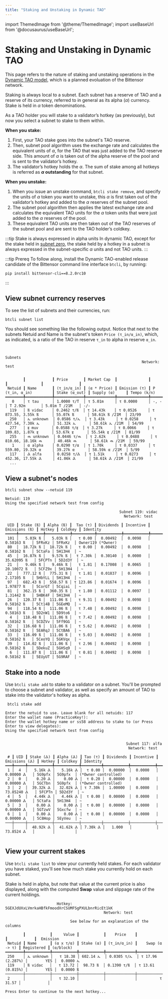 ```yaml
---
title: "Staking and Unstaking in Dynamic TAO"
---
```

import ThemedImage from '@theme/ThemedImage';
import useBaseUrl from '@docusaurus/useBaseUrl';

# Staking and Unstaking in Dynamic TAO

This page refers to the nature of staking and unstaking operations in the [Dynamic TAO model](./index.md), which is a planned evoluation of the Bittensor network.

Staking is always local to a subnet. Each subnet has a reserve of TAO and a reserve of its currency, referred to in general as its alpha ($\alpha$) currency. Stake is held in $\alpha$ token denominations.

As a TAO holder you will stake to a validator’s hotkey (as previously), but now you select a subnet to stake to them within.

**When you stake:**

1. First, your TAO stake goes into the subnet's TAO reserve.
1. Then,  subnet pool algorithm uses the exchange rate and calculates the equivalent units of $\alpha$, for the TAO that was just added to the TAO reserve side. This amount of $\alpha$ is taken out of the alpha reserve of the pool and is sent to the validator’s hotkey. 
1. The validator’s hotkey holds the $\alpha$. The sum of stake among all hotkeys is referred as **$\alpha$ outstanding** for that subnet. 

**When you unstake:**

1. When you issue an unstake command, `btcli stake remove`, and specify the units of $\alpha$ token you want to unstake, this $\alpha$ is first taken out of the validator’s hotkey and added to the $\alpha$ reserves of the subnet pool. 
2. The subnet pool algorithm then applies the latest exchange rate and calculates the equivalent TAO units for the $\alpha$ token units that were just added to the $\alpha$ reserves of the pool. 
3. These equivalent TAO units are then taken out of the TAO reserves of the subnet pool and are sent to the TAO holder’s coldkey.

:::tip Stake is always expressed in alpha units
In dynamic TAO, except for the stake held in [subnet zero](#subnet-zero), the stake held by a hotkey in a subnet is always expressed in the subnet-specific $\alpha$ units and not TAO units.
:::

:::tip Prereq
To follow along, install the Dynamic TAO-enabled release candidate of the Bittensor command line interface `btcli`, by running:
```shell
pip install bittensor-cli==8.2.0rc10
```
:::

## View subnet currency reserves


To see the list of subnets and their currencies, run:

```shell
btcli subnet list
```

You should see something like the following output. Notice that next to the subnets Netuid and Name is the subnet's token `Price (τ_in/α_in)`, which, as indicated, is a ratio of the TAO in reserve `τ_in` to alpha in reserve `α_in`.


```console

                                                                Subnets
                                                             Network: test


        ┃            ┃ Price       ┃ Market Cap  ┃              ┃                        ┃               ┃                ┃
 Netuid ┃ Name       ┃ (τ_in/α_in) ┃ (α * Price) ┃ Emission (τ) ┃ P (τ_in, α_in)         ┃ Stake (α_out) ┃ Supply (α)     ┃ Tempo (k/n)
━━━━━━━━╇━━━━━━━━━━━━╇━━━━━━━━━━━━━╇━━━━━━━━━━━━━╇━━━━━━━━━━━━━━╇━━━━━━━━━━━━━━━━━━━━━━━━╇━━━━━━━━━━━━━━━╇━━━━━━━━━━━━━━━━╇━━━━━━━━━━━━━
   0    │ τ tau      │ 1.0000 τ/Τ  │ τ 5.01m     │ τ 0.0000     │ -, -                   │ Τ 2.92m       │ 5.01m Τ /21M   │ -/-
  119   │ Ⲃ vidac    │ 0.2462 τ/Ⲃ  │ τ 14.43k    │ τ 0.0526     │ τ 873.55, 3.55k Ⲃ      │ 55.07k Ⲃ      │ 58.61k Ⲃ /21M  │ 23/99
  250   │ ኤ unknown  │ 0.0586 τ/ኤ  │ τ 3.43k     │ τ 0.0258     │ τ 427.54, 7.30k ኤ      │ 51.32k ኤ      │ 58.61k ኤ /21M  │ 54/99
  277   │ इ muv      │ 0.0588 τ/इ  │ τ 3.27k     │ τ 0.0066     │ τ 109.83, 1.87k इ      │ 53.67k इ      │ 55.54k इ /21M  │ 81/99
  255   │ ዉ unknown  │ 0.0446 τ/ዉ  │ τ 2.62k     │ τ 0.0488     │ τ 810.66, 18.16k ዉ     │ 40.46k ዉ      │ 58.61k ዉ /21M  │ 59/99
   1    │ α alpha    │ 0.0290 τ/α  │ τ 1.70k     │ τ 0.0337     │ τ 559.80, 19.32k α     │ 39.27k α      │ 58.59k α /21M  │ 5/99
  117   │ Ⲁ alfa     │ 0.0258 τ/Ⲁ  │ τ 1.51k     │ τ 0.0273     │ τ 452.36, 17.55k Ⲁ     │ 41.06k Ⲁ      │ 58.61k Ⲁ /21M  │ 21/99
  ...
```

## View a subnet's nodes

```shell
btcli subnet show --netuid 119
```

```
Netuid: 119
Using the specified network test from config

                                                   Subnet 119: vidac
                                                     Network: test

 UID ┃ Stake (Ⲃ) ┃ Alpha (Ⲃ) ┃  Tao (τ) ┃ Dividends ┃ Incentive ┃ Emissions (Ⲃ) ┃ Hotkey ┃ Coldkey ┃ Identity
━━━━━╇━━━━━━━━━━━╇━━━━━━━━━━━╇━━━━━━━━━━╇━━━━━━━━━━━╇━━━━━━━━━━━╇━━━━━━━━━━━━━━━╇━━━━━━━━╇━━━━━━━━━╇━━━━━━━━━━━━━━━━━━━
 101 │   5.03k Ⲃ │   5.03k Ⲃ │   τ 0.00 │  0.00492  │  0.0098   │   0.58163 Ⲃ   │ 5FRxKz │ 5FRxKz  │ Owner119 (*Owner)
 80  │  18.72k Ⲃ │  18.72k Ⲃ │   τ 0.00 │  0.00492  │  0.0098   │   0.58162 Ⲃ   │ 5CtaFa │ 5H13H4  │ ~
 45  │  16.87k Ⲃ │   9.57k Ⲃ │  τ 7.30k │  0.30140  │  0.0000   │  35.62095 Ⲃ   │ 5FCPTn │ 5D2d3Y  │ ~
 21  │   9.46k Ⲃ │   9.46k Ⲃ │   τ 1.81 │  0.17008  │  0.0065   │  20.10072 Ⲃ   │ 5CFZ9x │ 5H13H4  │ ~
 22  │  777.12 Ⲃ │  775.31 Ⲃ │   τ 1.81 │  0.01837  │  0.0096   │   2.17105 Ⲃ   │ 5HbYLL │ 5H13H4  │ ~
 97  │  682.43 Ⲃ │  558.57 Ⲃ │ τ 123.86 │  0.01674  │  0.0096   │   1.97877 Ⲃ   │ 5CorGT │ 5Cqiai  │ ~
 81  │  362.15 Ⲃ │  360.35 Ⲃ │   τ 1.80 │  0.01112  │  0.0097   │   1.31442 Ⲃ   │ 5HBK4F │ 5H13H4  │ ~
 26  │  120.37 Ⲃ │  111.06 Ⲃ │   τ 9.31 │  0.00492  │  0.0098   │   0.58162 Ⲃ   │ 5Ct14B │ 5GEeMQ  │ ~
 94  │  118.54 Ⲃ │  111.06 Ⲃ │   τ 7.48 │  0.00492  │  0.0098   │   0.58163 Ⲃ   │ 5D2nW1 │ 5D9to6  │ ~
  4  │  118.48 Ⲃ │  111.06 Ⲃ │   τ 7.42 │  0.00492  │  0.0098   │   0.58162 Ⲃ   │ 5CDZVv │ 5Ff9GG  │ ~
 32  │  116.68 Ⲃ │  111.06 Ⲃ │   τ 5.62 │  0.00492  │  0.0098   │   0.58162 Ⲃ   │ 5EARqJ │ 5CtBA6  │ ~
 33  │  116.09 Ⲃ │  111.06 Ⲃ │   τ 5.03 │  0.00492  │  0.0098   │   0.58162 Ⲃ   │ 5CeoYQ │ 5GKVqx  │ ~
 39  │  114.02 Ⲃ │  111.06 Ⲃ │   τ 2.96 │  0.00492  │  0.0098   │   0.58162 Ⲃ   │ 5DekuZ │ 5GHSq9  │ ~
  6  │  111.87 Ⲃ │  111.06 Ⲃ │   τ 0.81 │  0.00492  │  0.0098   │   0.58162 Ⲃ   │ 5EUyUT │ 5G9RAF  │ ~
```


## Stake into a node

Use `btcli stake add` to stake to a validator on a subnet. You'll be prompted to choose a subnet and validator, as well as specify an amount of TAO to stake into the validator's hotkey as alpha.

```shell
 btcli stake add
```

```console
Enter the netuid to use. Leave blank for all netuids: 117
Enter the wallet name (PracticeKey!):
Enter the wallet hotkey name or ss58 address to stake to (or Press Enter to view delegates):
Using the specified network test from config


                                                      Subnet 117: alfa
                                                       Network: test

 # ┃ UID ┃ Stake (Ⲁ) ┃ Alpha (Ⲁ) ┃ Tao (τ) ┃ Dividends ┃ Incentive ┃ Emissions (Ⲁ) ┃ Hotkey ┃ Coldkey ┃ Identity
━━━╇━━━━━╇━━━━━━━━━━━╇━━━━━━━━━━━╇━━━━━━━━━╇━━━━━━━━━━━╇━━━━━━━━━━━╇━━━━━━━━━━━━━━━╇━━━━━━━━╇━━━━━━━━━╇━━━━━━━━━━━━━━━━━━━━━
 1 │  4  │   5.16k Ⲁ │   5.16k Ⲁ │  τ 0.00 │  0.00000  │  0.0000   │   0.00000 Ⲁ   │ 5G9pfx │ 5G9pfx  │ (*Owner controlled)
 2 │  0  │    0.20 Ⲁ │    0.00 Ⲁ │  τ 0.20 │  0.00000  │  0.0000   │   0.00000 Ⲁ   │ 5GCTbn │ 5G9pfx  │ (*Owner controlled)
 3 │  2  │  39.32k Ⲁ │  32.02k Ⲁ │ τ 7.30k │  1.00000  │  0.0000   │  73.85240 Ⲁ   │ 5FCPTn │ 5D2d3Y  │ ~
 4 │  5  │   4.44k Ⲁ │   4.44k Ⲁ │  τ 0.00 │  0.00000  │  0.0000   │   0.00000 Ⲁ   │ 5CtaFa │ 5H13H4  │ ~
 5 │  3  │    0.00 Ⲁ │    0.00 Ⲁ │  τ 0.00 │  0.00000  │  0.0000   │   0.00000 Ⲁ   │ 5GTzwV │ 5Gxcfw  │ ~
 6 │  1  │    0.00 Ⲁ │    0.00 Ⲁ │  τ 0.00 │  0.00000  │  0.0000   │   0.00000 Ⲁ   │ 5C8Hop │ 5EyVeu  │ ~
───┼─────┼───────────┼───────────┼─────────┼───────────┼───────────┼───────────────┼────────┼─────────┼─────────────────────
   │     │  48.92k Ⲁ │  41.62k Ⲁ │ 7.30k Ⲁ │   1.000   │           │   73.8524 Ⲁ   │        │         │


```


## View your current stakes

Use `btcli stake list` to view your currently held stakes. For each validator you have staked, you'll see how much stake you currently hold on each subnet.

Stake is held in alpha, but note that value at the current price is also displayed, along with the computed **Swap** value and slippage rate of the current holdings.

```console
                       Hotkey: 5GEXJdUXxLVmrkaHBfkFmoodXrCSUMFSgPXULbnrRicEt1kK
                                            Network: test

                             See below for an explanation of the columns

        ┃           ┃     Value ┃           ┃    Price    ┃                  ┃            ┃  Emission
 Netuid ┃ Name      ┃ (α x τ/α) ┃ Stake (α) ┃ (τ_in/α_in) ┃    Swap (α -> τ) ┃ Registered ┃ (α/block)
━━━━━━━━╇━━━━━━━━━━━╇━━━━━━━━━━━╇━━━━━━━━━━━╇━━━━━━━━━━━━━╇━━━━━━━━━━━━━━━━━━╇━━━━━━━━━━━━╇━━━━━━━━━━━
 250    │ ኤ unknown │   τ 18.38 │ 602.14 ኤ  │ 0.0305 τ/ኤ  │ τ 17.96 (2.287%) │        YES │  0.0000 ኤ
 119    │ Ⲃ vidac   │   τ 13.72 │  98.73 Ⲃ  │ 0.1390 τ/Ⲃ  │ τ 13.61 (0.815%) │        YES │  0.0000 Ⲃ
────────┼───────────┼───────────┼───────────┼─────────────┼──────────────────┼────────────┼───────────
 2      │           │   τ 32.10 │           │             │          τ 31.57 │            │

Press Enter to continue to the next hotkey...
```



